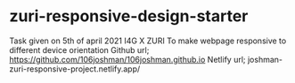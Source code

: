 # zuri-responsive-design-starter
Task given on 5th of april 2021 I4G X ZURI
To make webpage responsive to different device orientation
Github url; https://github.com/106joshman/106joshman.github.io
Netlify url; joshman-zuri-responsive-project.netlify.app/
